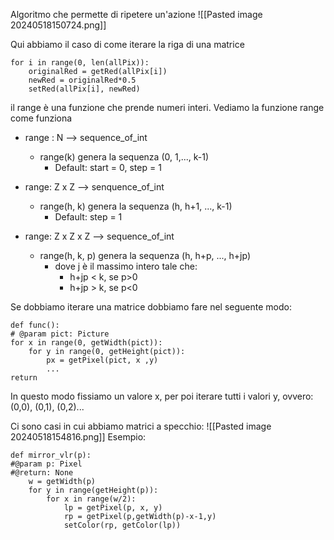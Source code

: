 Algoritmo che permette di ripetere un'azione
![[Pasted image 20240518150724.png]]

Qui abbiamo il caso di come iterare la riga di una matrice

	for i in range(0, len(allPix)):
		originalRed = getRed(allPix[i])
		newRed = originalRed*0.5
		setRed(allPix[i], newRed)

il range è una funzione che prende numeri interi.
Vediamo la funzione range come funziona
- range : N --> sequence_of_int
	- range(k) genera la sequenza (0, 1,..., k-1)
		- Default: start = 0, step = 1


-  range: Z x Z --> senquence_of_int
	-  range(h, k) genera la sequenza (h, h+1, ..., k-1)
		- Default: step = 1 

- range: Z x Z x Z --> sequence_of_int
	- range(h, k, p) genera la sequenza (h, h+p, ..., h+jp)
		- dove j è il massimo intero tale che:
			- h+jp < k, se p>0
			- h+jp > k, se p<0


Se dobbiamo iterare una matrice dobbiamo fare nel seguente modo:

	def func():
	# @param pict: Picture
	for x in range(0, getWidth(pict)):
		for y in range(0, getHeight(pict)):
			px = getPixel(pict, x ,y)
			...
	return

In questo modo fissiamo un valore x, per poi iterare tutti i valori y, ovvero: (0,0), (0,1), (0,2)...


Ci sono casi in cui abbiamo matrici a specchio:
![[Pasted image 20240518154816.png]]
Esempio:

	def mirror_vlr(p): 
	#@param p: Pixel 
	#@return: None 
		w = getWidth(p) 
		for y in range(getHeight(p)): 
			for x in range(w/2): 
				lp = getPixel(p, x, y) 
				rp = getPixel(p,getWidth(p)-x-1,y) 
				setColor(rp, getColor(lp))